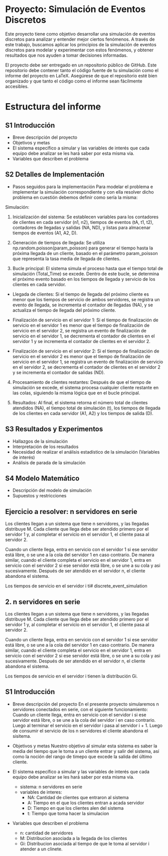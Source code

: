 # Proyecto: Simulación de Eventos Discretos

Este proyecto tiene como objetivo desarrollar una simulación de eventos discretos para analizar y entender mejor ciertos fenómenos. A través de este trabajo, buscamos aplicar los principios de la simulación de eventos discretos para modelar y experimentar con estos fenómenos, y obtener resultados que nos ayuden a tomar decisiones informadas.

El proyecto debe ser entregado en un repositorio público de GitHub. Este repositorio debe contener tanto el código fuente de tu simulación como el informe del proyecto en LaTeX. Asegúrese de que el repositorio esté bien organizado y que tanto el código como el informe sean fácilmente accesibles.

# Estructura del informe

## S1 Introducción

- Breve descripción del proyecto
- Objetivos y metas
- El sistema específico a simular y las variables de interés que cada equipo debe analizar se les hará saber por esta misma vía.
- Variables que describen el problema

## S2 Detalles de Implementación

- Pasos seguidos para la implementación
Para modelar el problema e implementar la simulación correspondiente y con ella resolver dicho problema en cuestión debemos definir como sería la misma:

Simulación:
1. Inicialización del sistema: Se establecen variables para los contadores de clientes en cada servidor (n1, n2), tiempos de eventos (tA, t1, t2), contadores de llegadas y salidas (NA, ND), y listas para almacenar tiempos de eventos (A1, A2, D).

2. Generación de tiempos de llegada: Se utiliza np.random.poisson(param_poisson) para generar el tiempo hasta la próxima llegada de un cliente, basado en el parámetro param_poisson que representa la tasa media de llegada de clientes.

3. Bucle principal: El sistema simula el proceso hasta que el tiempo total de simulación (Total_Time) se excede. Dentro de este bucle, se determina el próximo evento basado en los tiempos de llegada y servicio de los clientes en cada servidor.
- Llegada de clientes: Si el tiempo de llegada del próximo cliente es menor que los tiempos de servicio de ambos servidores, se registra un evento de llegada, se incrementa el contador de llegadas (NA), y se actualiza el tiempo de llegada del próximo cliente.

- Finalización de servicio en el servidor 1: Si el tiempo de finalización de servicio en el servidor 1 es menor que el tiempo de finalización de servicio en el servidor 2, se registra un evento de finalización de servicio en el servidor 1, se decrementa el contador de clientes en el servidor 1 y se incrementa el contador de clientes en el servidor 2.

- Finalización de servicio en el servidor 2: Si el tiempo de finalización de servicio en el servidor 2 es menor que el tiempo de finalización de servicio en el servidor 1, se registra un evento de finalización de servicio en el servidor 2, se decrementa el contador de clientes en el servidor 2 y se incrementa el contador de salidas (ND).

4. Procesamiento de clientes restantes: Después de que el tiempo de simulación se excede, el sistema procesa cualquier cliente restante en las colas, siguiendo la misma lógica que en el bucle principal.

5. Resultados: Al final, el sistema retorna el número total de clientes atendidos (NA), el tiempo total de simulación (t), los tiempos de llegada de los clientes en cada servidor (A1, A2) y los tiempos de salida (D).

## S3 Resultados y Experimentos

- Hallazgos de la simulación
- Interpretación de los resultados
- Necesidad de realizar el análisis estadístico de la simulación (Variables de interés)
- Análisis de parada de la simulación

## S4 Modelo Matemático

- Descripción del modelo de simulación
- Supuestos y restricciones


## Ejercicio a resolver: n servidores en serie

Los clientes llegan a un sistema que tiene n servidores, y las llegadas distribuye M. Cada cliente que llega debe ser atendido primero por el servidor 1 y, al completar el servicio en el servidor 1, el cliente pasa al servidor 2.

Cuando un cliente llega, entra en servicio con el servidor 1 si ese servidor está libre, o se une a la cola del servidor 1 en caso contrario. De manera similar, cuando el cliente completa el servicio en el servidor 1, entra en servicio con el servidor 2 si ese servidor está libre, o se une a su cola y asi sucesivamente. Después de ser atendido en el servidor n, el cliente abandona el sistema.

Los tiempos de servicio en el servidor i ti# discrete_event_simulation

## 2. n servidores en serie

Los clientes llegan a un sistema que tiene n servidores, y las llegadas distribuye M. Cada cliente que llega debe ser atendido primero por el servidor 1 y, al completar el servicio en el servidor 1, el cliente pasa al servidor 2.

Cuando un cliente llega, entra en servicio con el servidor 1 si ese servidor está libre, o se une a la cola del servidor 1 en caso contrario. De manera similar, cuando el cliente completa el servicio en el servidor 1, entra en servicio con el servidor 2 si ese servidor está libre, o se une a su cola y asi sucesivamente. Después de ser atendido en el servidor n, el cliente abandona el sistema.

Los tiempos de servicio en el servidor i tienen la distribución Gi.


## S1 Introducción

- Breve descripción del proyecto
    En el presente proyecto simularemos n servidores conectados en serie, con el siguiente funcionamiento:
    Cuando un cliente llega, entra en servicio con el servidor i si ese servidor está libre, o se une a la cola del servidor i en caso contrario. Luego al terminar el servicio en el servidor i pasa al servidor i + 1. Luego de consumir el servicio de los n servidores el cliente abandona el sisitema.

- Objetivos y metas
    Nuestro objetivo al simular esta sistema es saber la media del tiempo que le toma a un cliente entrar y salir del sistema, así como la noción del rango de timepo que excede la salida del último cliente.

- El sistema específico a simular y las variables de interés que cada equipo debe analizar se les hará saber por esta misma vía.
    - sistema: n servidores en serie
    - variables de interes: 
        - NA: Cantidad de clientes que entraron al sistema
        - A: Tiempo en el que los clientes entran a acada servidor
        - D: Tiempo en que los clientes alen del sistema
        - t: Tiempo que toma hacer la simulacion

- Variables que describen el problema
    - n: cantidad de servidores
    - M: Distribucion asociada a la llegada de los clientes
    - Gi: Distribucion asociada al tiempo de que le toma al servidor i atender a un clinete.
    